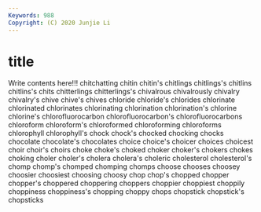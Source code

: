 ```yaml
---
Keywords: 988
Copyright: (C) 2020 Junjie Li
---
```


# title

Write contents here!!!
chitchatting
chitin 
chitin's 
chitlings 
chitlings's 
chitlins 
chitlins's 
chits 
chitterlings 
chitterlings's 
chivalrous
chivalrously 
chivalry 
chivalry's 
chive 
chive's 
chives 
chloride 
chloride's 
chlorides 
chlorinate
chlorinated 
chlorinates 
chlorinating 
chlorination 
chlorination's 
chlorine 
chlorine's 
chlorofluorocarbon 
chlorofluorocarbon's 
chlorofluorocarbons
chloroform 
chloroform's 
chloroformed 
chloroforming 
chloroforms 
chlorophyll 
chlorophyll's 
chock 
chock's 
chocked
chocking 
chocks 
chocolate 
chocolate's 
chocolates 
choice 
choice's 
choicer 
choices 
choicest
choir 
choir's 
choirs 
choke 
choke's 
choked 
choker 
choker's 
chokers 
chokes
choking 
choler 
choler's 
cholera 
cholera's 
choleric 
cholesterol 
cholesterol's 
chomp 
chomp's
chomped 
chomping 
chomps 
choose 
chooses 
choosey 
choosier 
choosiest 
choosing 
choosy
chop 
chop's 
chopped 
chopper 
chopper's 
choppered 
choppering 
choppers 
choppier 
choppiest
choppily 
choppiness 
choppiness's 
chopping 
choppy 
chops 
chopstick 
chopstick's 
chopsticks 
